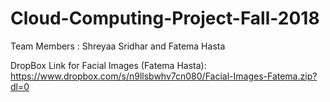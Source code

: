 # Cloud-Computing-Project-Fall-2018
Team Members : Shreyaa Sridhar and Fatema Hasta

DropBox Link for Facial Images (Fatema Hasta): https://www.dropbox.com/s/n9llsbwhv7cn080/Facial-Images-Fatema.zip?dl=0 


